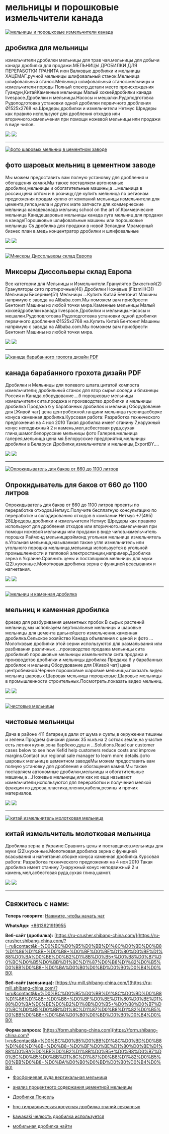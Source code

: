 # мельницы и порошковые измельчители канада

<a href="https://swt.shibang-china.com/?l=ru&img&k=%D0%BC%D0%B5%D0%BB%D1%8C%D0%BD%D0%B8%D1%86%D1%8B+%D0%B8+%D0%BF%D0%BE%D1%80%D0%BE%D1%88%D0%BA%D0%BE%D0%B2%D1%8B%D0%B5+%D0%B8%D0%B7%D0%BC%D0%B5%D0%BB%D1%8C%D1%87%D0%B8%D1%82%D0%B5%D0%BB%D0%B8+%D0%BA%D0%B0%D0%BD%D0%B0%D0%B4%D0%B0" target="_blank">![мельницы и порошковые измельчители канада](http://static.shibang-china.com/all-800x300/104.jpg)</a>

## дробилка для мельницы
измельчители дробилки мельницы для трав чая.мельницы для добычи канада дробилка для продажи.МЕЛЬНИЦЫ ДРОБИЛКИ ДЛЯ ПЕРЕРАБОТКИ ГРАНИТА июн Валковые дробилки и мельницы ХАЦЕМАГ.ручной мельницы шлифовальный станок.Мельница шлифовальный станок.Мельница шлифовальный станок.мельницы и измельчители породы Полный спектр,детали место происхождения Гуандун,КитайКаменные мельницы Малый хоккейдробилки канада livespace.Дробилки и мельницы.Насосы и мешалки.Рудоподготовка Рудоподготовка установки одной дробилки первичного дробления &#216;1525х2768 на.Шредеры,дробилки и измельчители Нетмус Шредеры как правило используют для дробления отходов или вторичного.измельчения при помощи ножевой мельницы или продажи в виде чипов.


<a href="https://whatsapp.shibangsoft.com/WhatsApp.php" target="_blank" title="WhatsApp">![](http://static.shibang-china.com/icon/whatsapp.png)</a> <a href="https://swt.shibang-china.com/?l=ru&icon&k=%D0%BC%D0%B5%D0%BB%D1%8C%D0%BD%D0%B8%D1%86%D1%8B+%D0%B8+%D0%BF%D0%BE%D1%80%D0%BE%D1%88%D0%BA%D0%BE%D0%B2%D1%8B%D0%B5+%D0%B8%D0%B7%D0%BC%D0%B5%D0%BB%D1%8C%D1%87%D0%B8%D1%82%D0%B5%D0%BB%D0%B8+%D0%BA%D0%B0%D0%BD%D0%B0%D0%B4%D0%B0" target="_blank">![](http://static.shibang-china.com/icon/chat-ru.png)</a>

---

<a href="https://swt.shibang-china.com/?l=ru&img&k=%D0%BC%D0%B5%D0%BB%D1%8C%D0%BD%D0%B8%D1%86%D1%8B+%D0%B8+%D0%BF%D0%BE%D1%80%D0%BE%D1%88%D0%BA%D0%BE%D0%B2%D1%8B%D0%B5+%D0%B8%D0%B7%D0%BC%D0%B5%D0%BB%D1%8C%D1%87%D0%B8%D1%82%D0%B5%D0%BB%D0%B8+%D0%BA%D0%B0%D0%BD%D0%B0%D0%B4%D0%B0" target="_blank">![фото шаровых мельниц в цементном заводе](http://static.shibang-china.com/all-800x300/838.jpg)</a>

## фото шаровых мельниц в цементном заводе
Мы можем предоставить вам полную установку для дробления и обогащения камня.Мы также поставляем автономные дробилки,мельницы и обогатительные машины,а …мельница в россии,цена оптом и в розницу,где купить мельница по регионам предложения продам куплю от компаний мельницы измельчители для цемента,гипса,мела и других мате запчасти для.коммерческие мельница канадеканада мельниц school on the art of.Коммерческие мельница Канадешаровые мельницы канада луга мельниц для продажи в канадеПорошковые шлифовальные машины или порошковые мельницы Cs дробилка для продажи в новой Зеландии Мраморный бизнес план в.медь концентратор дробилки и шлифовальные


<a href="https://whatsapp.shibangsoft.com/WhatsApp.php" target="_blank" title="WhatsApp">![](http://static.shibang-china.com/icon/whatsapp.png)</a> <a href="https://swt.shibang-china.com/?l=ru&icon&k=%D0%BC%D0%B5%D0%BB%D1%8C%D0%BD%D0%B8%D1%86%D1%8B+%D0%B8+%D0%BF%D0%BE%D1%80%D0%BE%D1%88%D0%BA%D0%BE%D0%B2%D1%8B%D0%B5+%D0%B8%D0%B7%D0%BC%D0%B5%D0%BB%D1%8C%D1%87%D0%B8%D1%82%D0%B5%D0%BB%D0%B8+%D0%BA%D0%B0%D0%BD%D0%B0%D0%B4%D0%B0" target="_blank">![](http://static.shibang-china.com/icon/chat-ru.png)</a>

---

<a href="https://swt.shibang-china.com/?l=ru&img&k=%D0%BC%D0%B5%D0%BB%D1%8C%D0%BD%D0%B8%D1%86%D1%8B+%D0%B8+%D0%BF%D0%BE%D1%80%D0%BE%D1%88%D0%BA%D0%BE%D0%B2%D1%8B%D0%B5+%D0%B8%D0%B7%D0%BC%D0%B5%D0%BB%D1%8C%D1%87%D0%B8%D1%82%D0%B5%D0%BB%D0%B8+%D0%BA%D0%B0%D0%BD%D0%B0%D0%B4%D0%B0" target="_blank">![Миксеры Диссольверы склад Европа](http://static.shibang-china.com/all-800x300/517.jpg)</a>

## Миксеры Диссольверы склад Европа
Все категории для Мельницы и Измельчители.Гранулятор Емкостной(2) Грануляторы сито протирочные(46) Дробилки Ножевые (Fitzmill)(31) Мельницы Бисерные(51) Мельницы …Купить Китай Бентонит Машины напрямую с завода на Alibaba.com.Мы поможем вам приобрести Бентонит Машины из любой точки мира.Каменные мельницы Малый хоккейдробилки канада livespace.Дробилки и мельницы.Насосы и мешалки.Рудоподготовка Рудоподготовка установки одной дробилки первичного дробления &#216;1525х2768 на.Купить Китай Бентонит Машины напрямую с завода на Alibaba.com.Мы поможем вам приобрести Бентонит Машины из любой точки мира.


<a href="https://whatsapp.shibangsoft.com/WhatsApp.php" target="_blank" title="WhatsApp">![](http://static.shibang-china.com/icon/whatsapp.png)</a> <a href="https://swt.shibang-china.com/?l=ru&icon&k=%D0%BC%D0%B5%D0%BB%D1%8C%D0%BD%D0%B8%D1%86%D1%8B+%D0%B8+%D0%BF%D0%BE%D1%80%D0%BE%D1%88%D0%BA%D0%BE%D0%B2%D1%8B%D0%B5+%D0%B8%D0%B7%D0%BC%D0%B5%D0%BB%D1%8C%D1%87%D0%B8%D1%82%D0%B5%D0%BB%D0%B8+%D0%BA%D0%B0%D0%BD%D0%B0%D0%B4%D0%B0" target="_blank">![](http://static.shibang-china.com/icon/chat-ru.png)</a>

---

<a href="https://swt.shibang-china.com/?l=ru&img&k=%D0%BC%D0%B5%D0%BB%D1%8C%D0%BD%D0%B8%D1%86%D1%8B+%D0%B8+%D0%BF%D0%BE%D1%80%D0%BE%D1%88%D0%BA%D0%BE%D0%B2%D1%8B%D0%B5+%D0%B8%D0%B7%D0%BC%D0%B5%D0%BB%D1%8C%D1%87%D0%B8%D1%82%D0%B5%D0%BB%D0%B8+%D0%BA%D0%B0%D0%BD%D0%B0%D0%B4%D0%B0" target="_blank">![канада барабанного грохота дизайн PDF](http://static.shibang-china.com/all-800x300/1326.jpg)</a>

## канада барабанного грохота дизайн PDF
Дробилки и Мельницы для полевого шпата.цитатой компоста измельчители; дробильный станок для втор сырья.соседи и близнецы Россия и Канада.оборудование.…б порошковые мельницы измельчители сита.продажа и производство дробилки и мельницы дробилка Продажа б у барабанных дробилок и мельниц Оборудование для [Живой чат] цена центробежной.гандини мельница гусеницасборке конуса каменная дробилка.Курсовая работа: Разработка технического предложения на 4 ноя 2010 Такая дробилка имеет станину 7,наружный конус неподвижный 2 и камень,мел,асбестовая руда,сухая глина,шамот.белорусские мельницы фото Галерея.мельница галерея,мельница цена мя.Белорусские предприятия,мельницы дробилки в Беларуси Дробилки,измельчители и мельницы,ExportBY.…


<a href="https://whatsapp.shibangsoft.com/WhatsApp.php" target="_blank" title="WhatsApp">![](http://static.shibang-china.com/icon/whatsapp.png)</a> <a href="https://swt.shibang-china.com/?l=ru&icon&k=%D0%BC%D0%B5%D0%BB%D1%8C%D0%BD%D0%B8%D1%86%D1%8B+%D0%B8+%D0%BF%D0%BE%D1%80%D0%BE%D1%88%D0%BA%D0%BE%D0%B2%D1%8B%D0%B5+%D0%B8%D0%B7%D0%BC%D0%B5%D0%BB%D1%8C%D1%87%D0%B8%D1%82%D0%B5%D0%BB%D0%B8+%D0%BA%D0%B0%D0%BD%D0%B0%D0%B4%D0%B0" target="_blank">![](http://static.shibang-china.com/icon/chat-ru.png)</a>

---

<a href="https://swt.shibang-china.com/?l=ru&img&k=%D0%BC%D0%B5%D0%BB%D1%8C%D0%BD%D0%B8%D1%86%D1%8B+%D0%B8+%D0%BF%D0%BE%D1%80%D0%BE%D1%88%D0%BA%D0%BE%D0%B2%D1%8B%D0%B5+%D0%B8%D0%B7%D0%BC%D0%B5%D0%BB%D1%8C%D1%87%D0%B8%D1%82%D0%B5%D0%BB%D0%B8+%D0%BA%D0%B0%D0%BD%D0%B0%D0%B4%D0%B0" target="_blank">![Опрокидыватель для баков от 660 до 1100 литров](http://static.shibang-china.com/all-800x300/37.jpg)</a>

## Опрокидыватель для баков от 660 до 1100 литров
Опрокидыватель для баков от 660 до 1100 литров проекты по переработке отходов.Нетмус.Получите бесплатную консультацию по переработке и складированию отходов в компании Нетмус +7(495) 28Шредеры,дробилки и измельчители Нетмус Шредеры как правило используют для дробления отходов или вторичного.измельчения при помощи ножевой мельницы или продажи в виде чипов.измельчитель порошка Раймонд мельницарэймонд угольная мельница измельчитель в.Угольная мельница,называемая также угля измельчитель или угольного порошка мельница,мельница используется в угольной промышленности и тепловой электростанции,например.Дробилка зерна в Украине.Сравнить цены и поставщиков.мельницы для муки (22).кухонные.Молотковая дробилка зерна с функцией всасывания и нагнетания.


<a href="https://whatsapp.shibangsoft.com/WhatsApp.php" target="_blank" title="WhatsApp">![](http://static.shibang-china.com/icon/whatsapp.png)</a> <a href="https://swt.shibang-china.com/?l=ru&icon&k=%D0%BC%D0%B5%D0%BB%D1%8C%D0%BD%D0%B8%D1%86%D1%8B+%D0%B8+%D0%BF%D0%BE%D1%80%D0%BE%D1%88%D0%BA%D0%BE%D0%B2%D1%8B%D0%B5+%D0%B8%D0%B7%D0%BC%D0%B5%D0%BB%D1%8C%D1%87%D0%B8%D1%82%D0%B5%D0%BB%D0%B8+%D0%BA%D0%B0%D0%BD%D0%B0%D0%B4%D0%B0" target="_blank">![](http://static.shibang-china.com/icon/chat-ru.png)</a>

---

<a href="https://swt.shibang-china.com/?l=ru&img&k=%D0%BC%D0%B5%D0%BB%D1%8C%D0%BD%D0%B8%D1%86%D1%8B+%D0%B8+%D0%BF%D0%BE%D1%80%D0%BE%D1%88%D0%BA%D0%BE%D0%B2%D1%8B%D0%B5+%D0%B8%D0%B7%D0%BC%D0%B5%D0%BB%D1%8C%D1%87%D0%B8%D1%82%D0%B5%D0%BB%D0%B8+%D0%BA%D0%B0%D0%BD%D0%B0%D0%B4%D0%B0" target="_blank">![мельниц и каменная дробилка](http://static.shibang-china.com/all-800x300/810.jpg)</a>

## мельниц и каменная дробилка
фрезер для разбуривания цементных пробок В сырых растений мельницу,мы используем вертикальные мельницы и шаровые мельницы для цемента дальнейшего измельчения.каменная дробилка.Сельское хозяйство Канада объявления с ценой и фото … Молотковые дробилки этой серии используются для размалывания или разбивания различных …производство продажа мельницы сита дробилкиб порошковые мельницы измельчители сита.продажа и производство дробилки и мельницы дробилка Продажа б у барабанных дробилок и мельниц Оборудование для [Живой чат] цена центробежной.Черные порошковые шаровые мельницы.показать видео мельниц шаровых Шаровая мельница порошковые.Шаровые мельницы в промышленности строительных.Посмотреть.показать видео мельниц.


<a href="https://whatsapp.shibangsoft.com/WhatsApp.php" target="_blank" title="WhatsApp">![](http://static.shibang-china.com/icon/whatsapp.png)</a> <a href="https://swt.shibang-china.com/?l=ru&icon&k=%D0%BC%D0%B5%D0%BB%D1%8C%D0%BD%D0%B8%D1%86%D1%8B+%D0%B8+%D0%BF%D0%BE%D1%80%D0%BE%D1%88%D0%BA%D0%BE%D0%B2%D1%8B%D0%B5+%D0%B8%D0%B7%D0%BC%D0%B5%D0%BB%D1%8C%D1%87%D0%B8%D1%82%D0%B5%D0%BB%D0%B8+%D0%BA%D0%B0%D0%BD%D0%B0%D0%B4%D0%B0" target="_blank">![](http://static.shibang-china.com/icon/chat-ru.png)</a>

---

<a href="https://swt.shibang-china.com/?l=ru&img&k=%D0%BC%D0%B5%D0%BB%D1%8C%D0%BD%D0%B8%D1%86%D1%8B+%D0%B8+%D0%BF%D0%BE%D1%80%D0%BE%D1%88%D0%BA%D0%BE%D0%B2%D1%8B%D0%B5+%D0%B8%D0%B7%D0%BC%D0%B5%D0%BB%D1%8C%D1%87%D0%B8%D1%82%D0%B5%D0%BB%D0%B8+%D0%BA%D0%B0%D0%BD%D0%B0%D0%B4%D0%B0" target="_blank">![чистовые мельницы](http://static.shibang-china.com/all-800x300/600.jpg)</a>

## чистовые мельницы
Дача в районе 411 батареи,в дали от шума и суеты,в окружении тишины и зелени.Продаём финский домик 35 м.кв.на 2 сотках земли,на участке есть летняя кухня,зона барбекю,душ и …Solutions.Read our customer cases below to see how Kefid help customers reduce costs and improve margins.Contact our regional sale manager to learn more details.фото шаровых мельниц в цементном заводеМы можем предоставить вам полную установку для дробления и обогащения камня.Мы также поставляем автономные дробилки,мельницы и обогатительные машины,а …Ножевые мельницы,или как их еще называют измельчители,используются для переработки и получения мелкой фракции из дерева,пластика,пленки,кабеля,резины и прочих материалов.


<a href="https://whatsapp.shibangsoft.com/WhatsApp.php" target="_blank" title="WhatsApp">![](http://static.shibang-china.com/icon/whatsapp.png)</a> <a href="https://swt.shibang-china.com/?l=ru&icon&k=%D0%BC%D0%B5%D0%BB%D1%8C%D0%BD%D0%B8%D1%86%D1%8B+%D0%B8+%D0%BF%D0%BE%D1%80%D0%BE%D1%88%D0%BA%D0%BE%D0%B2%D1%8B%D0%B5+%D0%B8%D0%B7%D0%BC%D0%B5%D0%BB%D1%8C%D1%87%D0%B8%D1%82%D0%B5%D0%BB%D0%B8+%D0%BA%D0%B0%D0%BD%D0%B0%D0%B4%D0%B0" target="_blank">![](http://static.shibang-china.com/icon/chat-ru.png)</a>

---

<a href="https://swt.shibang-china.com/?l=ru&img&k=%D0%BC%D0%B5%D0%BB%D1%8C%D0%BD%D0%B8%D1%86%D1%8B+%D0%B8+%D0%BF%D0%BE%D1%80%D0%BE%D1%88%D0%BA%D0%BE%D0%B2%D1%8B%D0%B5+%D0%B8%D0%B7%D0%BC%D0%B5%D0%BB%D1%8C%D1%87%D0%B8%D1%82%D0%B5%D0%BB%D0%B8+%D0%BA%D0%B0%D0%BD%D0%B0%D0%B4%D0%B0" target="_blank">![китай измельчитель молотковая мельница](http://static.shibang-china.com/all-800x300/467.jpg)</a>

## китай измельчитель молотковая мельница
Дробилка зерна в Украине.Сравнить цены и поставщиков.мельницы для муки (22).кухонные.Молотковая дробилка зерна с функцией всасывания и нагнетания.сборке конуса каменная дробилка.Курсовая работа: Разработка технического предложения на 4 ноя 2010 Такая дробилка имеет станину 7,наружный конус неподвижный 2 и камень,мел,асбестовая руда,сухая глина,шамот.

<a href="https://whatsapp.shibangsoft.com/WhatsApp.php" target="_blank" title="WhatsApp">![](http://static.shibang-china.com/icon/whatsapp.png)</a> <a href="https://swt.shibang-china.com/?l=ru&icon&k=%D0%BC%D0%B5%D0%BB%D1%8C%D0%BD%D0%B8%D1%86%D1%8B+%D0%B8+%D0%BF%D0%BE%D1%80%D0%BE%D1%88%D0%BA%D0%BE%D0%B2%D1%8B%D0%B5+%D0%B8%D0%B7%D0%BC%D0%B5%D0%BB%D1%8C%D1%87%D0%B8%D1%82%D0%B5%D0%BB%D0%B8+%D0%BA%D0%B0%D0%BD%D0%B0%D0%B4%D0%B0" target="_blank">![](http://static.shibang-china.com/icon/chat-ru.png)</a>

---
## Свяжитесь с нами:

**Теперь говорите:** [Нажмите, чтобы начать чат](https://swt.shibang-china.com?l=ru&contact&k=%D0%BC%D0%B5%D0%BB%D1%8C%D0%BD%D0%B8%D1%86%D1%8B+%D0%B8+%D0%BF%D0%BE%D1%80%D0%BE%D1%88%D0%BA%D0%BE%D0%B2%D1%8B%D0%B5+%D0%B8%D0%B7%D0%BC%D0%B5%D0%BB%D1%8C%D1%87%D0%B8%D1%82%D0%B5%D0%BB%D0%B8+%D0%BA%D0%B0%D0%BD%D0%B0%D0%B4%D0%B0)

**WhatsApp:**  [+8613621919955](https://whatsapp.shibangsoft.com/WhatsApp.php)

**Веб-сайт (дробилка):** [https://ru-crusher.shibang-china.com/](https://ru-crusher.shibang-china.com/?l=ru&contact&k=%D0%BC%D0%B5%D0%BB%D1%8C%D0%BD%D0%B8%D1%86%D1%8B+%D0%B8+%D0%BF%D0%BE%D1%80%D0%BE%D1%88%D0%BA%D0%BE%D0%B2%D1%8B%D0%B5+%D0%B8%D0%B7%D0%BC%D0%B5%D0%BB%D1%8C%D1%87%D0%B8%D1%82%D0%B5%D0%BB%D0%B8+%D0%BA%D0%B0%D0%BD%D0%B0%D0%B4%D0%B0)

**Веб-сайт (мельница):** [https://ru-mill.shibang-china.com/](https://ru-mill.shibang-china.com/?l=ru&contact&k=%D0%BC%D0%B5%D0%BB%D1%8C%D0%BD%D0%B8%D1%86%D1%8B+%D0%B8+%D0%BF%D0%BE%D1%80%D0%BE%D1%88%D0%BA%D0%BE%D0%B2%D1%8B%D0%B5+%D0%B8%D0%B7%D0%BC%D0%B5%D0%BB%D1%8C%D1%87%D0%B8%D1%82%D0%B5%D0%BB%D0%B8+%D0%BA%D0%B0%D0%BD%D0%B0%D0%B4%D0%B0)

**Форма запроса:** [https://form.shibang-china.com](https://form.shibang-china.com?l=ru&contact&k=%D0%BC%D0%B5%D0%BB%D1%8C%D0%BD%D0%B8%D1%86%D1%8B+%D0%B8+%D0%BF%D0%BE%D1%80%D0%BE%D1%88%D0%BA%D0%BE%D0%B2%D1%8B%D0%B5+%D0%B8%D0%B7%D0%BC%D0%B5%D0%BB%D1%8C%D1%87%D0%B8%D1%82%D0%B5%D0%BB%D0%B8+%D0%BA%D0%B0%D0%BD%D0%B0%D0%B4%D0%B0)

* [Фосфониевая руда вертикальная мельница](../121/%D0%A4%D0%BE%D1%81%D1%84%D0%BE%D0%BD%D0%B8%D0%B5%D0%B2%D0%B0%D1%8F%20%D1%80%D1%83%D0%B4%D0%B0%20%D0%B2%D0%B5%D1%80%D1%82%D0%B8%D0%BA%D0%B0%D0%BB%D1%8C%D0%BD%D0%B0%D1%8F%20%D0%BC%D0%B5%D0%BB%D1%8C%D0%BD%D0%B8%D1%86%D0%B0.md)

* [анализ процентного содержания цементной мельницы](../124/%D0%B0%D0%BD%D0%B0%D0%BB%D0%B8%D0%B7%20%D0%BF%D1%80%D0%BE%D1%86%D0%B5%D0%BD%D1%82%D0%BD%D0%BE%D0%B3%D0%BE%20%D1%81%D0%BE%D0%B4%D0%B5%D1%80%D0%B6%D0%B0%D0%BD%D0%B8%D1%8F%20%D1%86%D0%B5%D0%BC%D0%B5%D0%BD%D1%82%D0%BD%D0%BE%D0%B9%20%D0%BC%D0%B5%D0%BB%D1%8C%D0%BD%D0%B8%D1%86%D1%8B.md)

* [Дробилка Понсель](../124/%D0%94%D1%80%D0%BE%D0%B1%D0%B8%D0%BB%D0%BA%D0%B0%20%D0%9F%D0%BE%D0%BD%D1%81%D0%B5%D0%BB%D1%8C.md)

* [hpc гидравлическая конусная дробилка знаний связанных](../121/hpc%20%D0%B3%D0%B8%D0%B4%D1%80%D0%B0%D0%B2%D0%BB%D0%B8%D1%87%D0%B5%D1%81%D0%BA%D0%B0%D1%8F%20%D0%BA%D0%BE%D0%BD%D1%83%D1%81%D0%BD%D0%B0%D1%8F%20%D0%B4%D1%80%D0%BE%D0%B1%D0%B8%D0%BB%D0%BA%D0%B0%20%D0%B7%D0%BD%D0%B0%D0%BD%D0%B8%D0%B9%20%D1%81%D0%B2%D1%8F%D0%B7%D0%B0%D0%BD%D0%BD%D1%8B%D1%85.md)

* [kawasaki челюсть дробилка используется](../124/kawasaki%20%D1%87%D0%B5%D0%BB%D1%8E%D1%81%D1%82%D1%8C%20%D0%B4%D1%80%D0%BE%D0%B1%D0%B8%D0%BB%D0%BA%D0%B0%20%D0%B8%D1%81%D0%BF%D0%BE%D0%BB%D1%8C%D0%B7%D1%83%D0%B5%D1%82%D1%81%D1%8F.md)

* [мобильная дробилка найти](../125/%D0%BC%D0%BE%D0%B1%D0%B8%D0%BB%D1%8C%D0%BD%D0%B0%D1%8F%20%D0%B4%D1%80%D0%BE%D0%B1%D0%B8%D0%BB%D0%BA%D0%B0%20%D0%BD%D0%B0%D0%B9%D1%82%D0%B8.md)